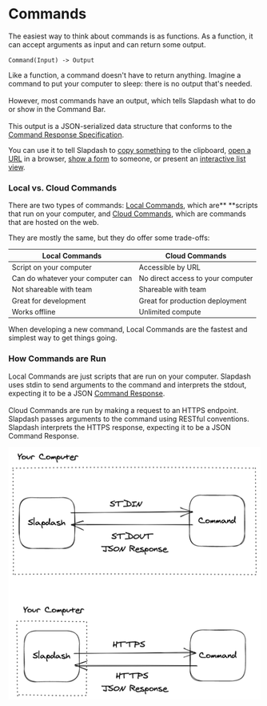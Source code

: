 # Commands

The easiest way to think about commands is as functions. As a function, it can accept arguments as input and can return some output.

```
Command(Input) -> Output
```

Like a function, a command doesn't have to return anything. Imagine a command to put your computer to sleep: there is no output that's needed. \
\
However, most commands have an output, which tells Slapdash what to do or show in the Command Bar.\
\
This output is a JSON-serialized data structure that conforms to the [Command Response Specification](../reference/command-response.md). 

You can use it to tell Slapdash to [copy something](../reference/command-response-action.md#actioncopy) to the clipboard, [open a URL](../reference/command-response-action.md#actionopenurl) in a browser, [show a form](../reference/command-response-view-form.md) to someone, or present an [interactive list view](../reference/command-response-view-list.md).

### Local vs. Cloud Commands

There are two types of commands: [Local Commands](local-commands.md), which are** **scripts that run on your computer, and [Cloud Commands](cloud-commands.md), which are commands that are hosted on the web.

They are mostly the same, but they do offer some trade-offs:

| **Local Commands**                | **Cloud Commands**                |
| --------------------------------- | --------------------------------- |
| Script on your computer           | Accessible by URL                 |
| Can do whatever your computer can | No direct access to your computer |
| Not shareable with team           | Shareable with team               |
| Great for development             | Great for production deployment   |
| Works offline                     | Unlimited compute                 |

When developing a new command, Local Commands are the fastest and simplest way to get things going.

### How Commands are Run 

Local Commands are just scripts that are run on your computer. Slapdash uses stdin to send arguments to the command and interprets the stdout, expecting it to be a JSON [Command Response](../reference/command-response.md).\
\
Cloud Commands are run by making a request to an HTTPS endpoint. Slapdash passes arguments to the command using RESTful conventions. Slapdash interprets the HTTPS response, expecting it to be a JSON Command Response.

![](../.gitbook/assets/test-1-.png)
